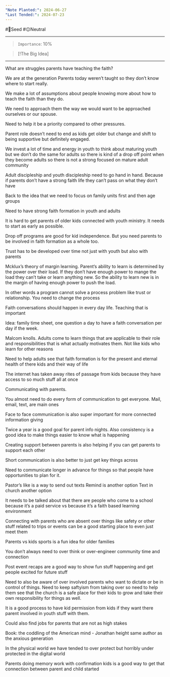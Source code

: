 ```yaml
---
"Note Planted:": 2024-06-27
"Last Tended:": 2024-07-23
---
```

#🌱Seed  #😐Neutral 
****
> `Importance`: 10%
 
> [!The Big Idea]
> 

****
What are struggles parents have teaching the faith?

We are at the generation Parents today weren’t taught so they don’t know where to start really. 

We make a lot of assumptions about people knowing more about how to teach the faith than they do.

We need to approach them the way we would want to be approached ourselves or our spouse. 

Need to help it be a priority compared to other pressures. 

Parent role doesn’t need to end as kids get older but change and shift to being supportive but definitely engaged.

We invest a lot of time and energy in youth to think about maturing youth but we don’t do the same for adults so there is kind of a drop off point when they become adults so there is not a strong focused on mature adult community 

Adult discipleship and youth discipleship need to go hand in hand. Because if parents don’t have a strong faith life they can’t pass on what they don’t have 

Back to the idea that we need to focus on family units first and then age groups 

Need to have strong faith formation in youth and adults 

It is hard to get parents of older kids connected with youth ministry. It needs to start as early as possible. 

Drop off programs are good for kid independence. But you need parents to be involved in faith formation as a whole too. 

Trust has to be developed over time not just with youth but also with parents 

Mcklux’s theory of margin learning. Parent‘s ability to learn is determined by the power over their load. If they don’t have enough power to mange the load they can’t take or learn anything new.  So the ability to learn new is in the margin of having enough power to push the load. 

In other words a program cannot solve a process problem like trust or relationship. You need to change the process 

Faith conversations should happen in every day life. Teaching that is important 

Idea: family time sheet, one question a day to have a faith conversation per day if the week. 


Malcom knolls. Adults come to learn things that are applicable to their role and responsibilities that is what actually motivates them. Not like kids who learn for other reasons 

Need to help adults see that faith formation is for the present and eternal health of there kids and their way of life 

The internet has taken away rites of passage from kids because they have access to so much stuff all at once 

Communicating with parents. 

You almost need to do every form of communication to get everyone. Mail, email, text, are main ones 

Face to face communication is also super important for more connected information giving 

Twice a year is a good goal for parent info nights. Also consistency is a good idea to make things easier to know what is happening 

Creating support between parents is also helping if you can get parents to support each other 

Short communication is also better to just get key things across 

Need to communicate longer in advance for things so that people have opportunities to plan for it.

Pastor’s like is a way to send out texts 
Remind is another option 
Text in church another option 

It needs to be talked about that there are people who come to a school because it’s a paid service vs because it’s a faith based learning environment 

Connecting with parents who are absent over things like safety or other stuff related to trips or events can be a good starting place to even just meet them 

Parents vs kids sports is a fun idea for older families 

You don’t always need to over think or over-engineer community time and connection 

Post event recaps are a good way to show fun stuff happening and get people excited for future stuff 

Need to also be aware of over involved parents who want to dictate or be in control of things. Need to keep saftyism from taking over so need to help them see that the church is a safe place for their kids to grow and take their own responsibility for things as well.

It is a good process to have kid permission from kids if they want there parent involved in youth stuff with them. 

Could also find jobs for parents that are not as high stakes 

Book: the coddling of the American mind - Jonathan height same author as the anxious generation 

In the physical world we have tended to over protect but horribly under protected in the digital world 

Parents doing memory work with confirmation kids is a good way to get that connection between parent and child started 




